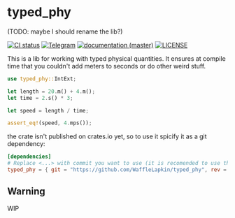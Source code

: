 # typed_phy 
(TODO: maybe I should rename the lib?)

[![CI status](https://github.com/WaffleLapkin/typed_phy/workflows/Continuous%20integration/badge.svg)](https://github.com/WaffleLapkin/arraylib/actions)
[![Telegram](https://img.shields.io/badge/tg-WaffleLapkin-9cf?logo=telegram)](https://vee.gg/t/WaffleLapkin)
[![documentation (master)](https://img.shields.io/badge/docs-master-blue)](https://typed-phy.netlify.com/typed_phy)
[![LICENSE](https://img.shields.io/badge/license-MIT-blue.svg)](LICENSE)



<!--
(commented until release)
[![crates.io](http://meritbadge.herokuapp.com/typed_phy)](https://crates.io/crates/typed_phy)
[![documentation (docs.rs)](https://docs.rs/typed_phy/badge.svg)](https://docs.rs/typed_phy)
-->

This is a lib for working with typed physical quantities.
It ensures at compile time that you couldn't add meters to seconds or do other weird stuff.

```rust
use typed_phy::IntExt;

let length = 20.m() + 4.m();
let time = 2.s() * 3;

let speed = length / time;

assert_eq!(speed, 4.mps());
```

the crate isn't published on crates.io yet, so to use it spicify it as a git dependency:

```toml
[dependencies]
# Replace <...> with commit you want to use (it is recomended to use the latest commit)
typed_phy = { git = "https://github.com/WaffleLapkin/typed_phy", rev = "<...>" }
```

## Warning

WIP
